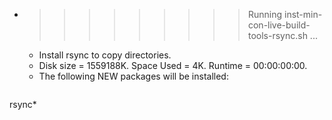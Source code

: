 * >>>>>>>>> Running inst-min-con-live-build-tools-rsync.sh ...
  * Install rsync to copy directories.
  * Disk size = 1559188K. Space Used = 4K. Runtime = 00:00:00:00.
  * The following NEW packages will be installed:
  ```bash
rsync*
  ```

